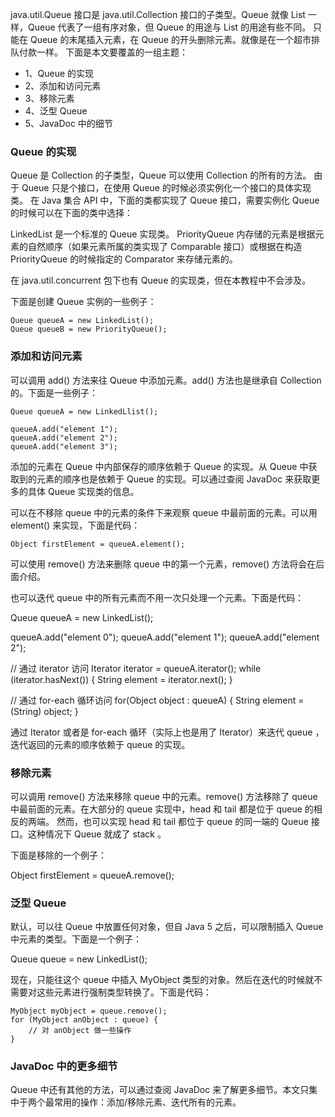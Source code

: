 java.util.Queue 接口是 java.util.Collection 接口的子类型。Queue 就像 List 一样，Queue 代表了一组有序对象，但 Queue 的用途与 List 的用途有些不同。
只能在 Queue 的末尾插入元素，在 Queue 的开头删除元素。就像是在一个超市排队付款一样。
下面是本文要覆盖的一组主题：

- 1、Queue 的实现
- 2、添加和访问元素
- 3、移除元素
- 4、泛型 Queue
- 5、JavaDoc 中的细节

### Queue 的实现
Queue 是 Collection 的子类型，Queue 可以使用 Collection 的所有的方法。
由于 Queue 只是个接口，在使用 Queue 的时候必须实例化一个接口的具体实现类。
在 Java 集合 API 中，下面的类都实现了 Queue 接口，需要实例化 Queue 的时候可以在下面的类中选择：

LinkedList 是一个标准的 Queue 实现类。
PriorityQueue 内存储的元素是根据元素的自然顺序（如果元素所属的类实现了 Comparable 接口）或根据在构造 PriorityQueue 的时候指定的 Comparator 来存储元素的。

在 java.util.concurrent 包下也有 Queue 的实现类，但在本教程中不会涉及。

下面是创建 Queue 实例的一些例子：

    Queue queueA = new LinkedList();
    Queue queueB = new PriorityQueue();
    
### 添加和访问元素
可以调用 add() 方法来往 Queue 中添加元素。add() 方法也是继承自 Collection 的。下面是一些例子：

    Queue queueA = new LinkedLlist();
    
    queueA.add("element 1");
    queueA.add("element 2");
    queueA.add("element 3");
    
添加的元素在 Queue 中内部保存的顺序依赖于 Queue 的实现。从 Queue 中获取到的元素的顺序也是依赖于 Queue 的实现。可以通过查阅 JavaDoc 来获取更多的具体 Queue 实现类的信息。
    
可以在不移除 queue 中的元素的条件下来观察 queue 中最前面的元素。可以用 element() 来实现，下面是代码：

    Object firstElement = queueA.element();
    
可以使用 remove() 方法来删除 queue 中的第一个元素，remove() 方法将会在后面介绍。
    
也可以迭代 queue 中的所有元素而不用一次只处理一个元素。下面是代码：
    
   Queue queueA = new LinkedList();
   
   queueA.add("element 0");
   queueA.add("element 1");
   queueA.add("element 2");
    
   // 通过 iterator 访问
   Iterator iterator = queueA.iterator();
   while (iterator.hasNext()) {
       String element = iterator.next();
   } 
   
   // 通过 for-each 循环访问
   for(Object object : queueA) {
       String element = (String) object;
   }
   
通过 Iterator 或者是 for-each 循环（实际上也是用了 Iterator）来迭代 queue ，迭代返回的元素的顺序依赖于 queue 的实现。

### 移除元素
可以调用 remove() 方法来移除 queue 中的元素。remove() 方法移除了 queue 中最前面的元素。在大部分的 queue 实现中，head 和 tail 都是位于 queue 的相反的两端。
然而，也可以实现 head 和 tail 都位于 queue 的同一端的 Queue 接口。这种情况下 Queue 就成了 stack 。

下面是移除的一个例子：
   
   Object firstElement = queueA.remove();
   
### 泛型 Queue
默认，可以往 Queue 中放置任何对象，但自 Java 5 之后，可以限制插入 Queue 中元素的类型。下面是一个例子：
   
   Queue<MyObject> queue = new LinkedList<MyObject>();
   
现在，只能往这个 queue 中插入 MyObject 类型的对象。然后在迭代的时候就不需要对这些元素进行强制类型转换了。下面是代码：
    
    MyObject myObject = queue.remove();
    for (MyObject anObject : queue) {
        // 对 anObject 做一些操作
    }
  
### JavaDoc 中的更多细节
Queue 中还有其他的方法，可以通过查阅 JavaDoc 来了解更多细节。本文只集中于两个最常用的操作：添加/移除元素、迭代所有的元素。

  
    
    
    
    
    
    
    
    
    
    
    
    
    
    
    
    
    
    
    
    
    
    
    
    
    
    
    
    
    
    
    
    
    
    
    
    